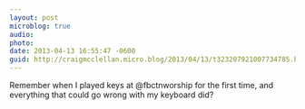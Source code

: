```yaml
---
layout: post
microblog: true
audio: 
photo: 
date: 2013-04-13 16:55:47 -0600
guid: http://craigmcclellan.micro.blog/2013/04/13/t323207921007734785.html
---
```

Remember when I played keys at @fbctnworship for the first time, and everything that could go wrong with my keyboard did?
